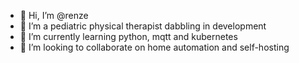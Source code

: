 - 👋 Hi, I’m @renze
- 👀 I’m a pediatric physical therapist dabbling in development
- 🌱 I’m currently learning python, mqtt and kubernetes
- 💞️ I’m looking to collaborate on home automation and self-hosting

<!---
renze/renze is a ✨ special ✨ repository because its `README.md` (this file) appears on your GitHub profile.
You can click the Preview link to take a look at your changes.
--->
